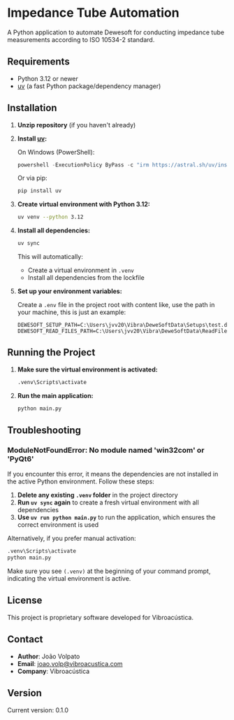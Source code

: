 # Impedance Tube Automation

A Python application to automate Dewesoft for conducting impedance tube measurements according to ISO 10534-2 standard.

## Requirements

- Python 3.12 or newer
- [uv](https://github.com/astral-sh/uv) (a fast Python package/dependency manager)

## Installation

1. **Unzip repository** (if you haven't already)

2. **Install [uv](https://github.com/astral-sh/uv):**

   On Windows (PowerShell):
   ```powershell
   powershell -ExecutionPolicy ByPass -c "irm https://astral.sh/uv/install.ps1 | iex"
   ```

   Or via pip:
   ```sh
   pip install uv
   ```

3. **Create virtual environment with Python 3.12:**
   ```sh
   uv venv --python 3.12
   ```

4. **Install all dependencies:**
   ```sh
   uv sync
   ```

   This will automatically:
   - Create a virtual environment in `.venv`
   - Install all dependencies from the lockfile

5. **Set up your environment variables:**

   Create a `.env` file in the project root with content like, use the path in your machine, this is just an example:

   ```
   DEWESOFT_SETUP_PATH=C:\Users\jvv20\Vibra\DeweSoftData\Setups\test.dxs
   DEWESOFT_READ_FILES_PATH=C:\Users\jvv20\Vibra\DeweSoftData\ReadFiles
   ```

## Running the Project

1. **Make sure the virtual environment is activated:**
   ```sh
   .venv\Scripts\activate
   ```

2. **Run the main application:**
   ```sh
   python main.py
   ```


## Troubleshooting

### ModuleNotFoundError: No module named 'win32com' or 'PyQt6'

If you encounter this error, it means the dependencies are not installed in the active Python environment. Follow these steps:

1. **Delete any existing `.venv` folder** in the project directory
2. **Run `uv sync` again** to create a fresh virtual environment with all dependencies
3. **Use `uv run python main.py`** to run the application, which ensures the correct environment is used

Alternatively, if you prefer manual activation:
```sh
.venv\Scripts\activate
python main.py
```

Make sure you see `(.venv)` at the beginning of your command prompt, indicating the virtual environment is active.

## License

This project is proprietary software developed for Vibroacústica.

## Contact

- **Author**: João Volpato
- **Email**: joao.volp@vibroacustica.com
- **Company**: Vibroacústica

## Version

Current version: 0.1.0
